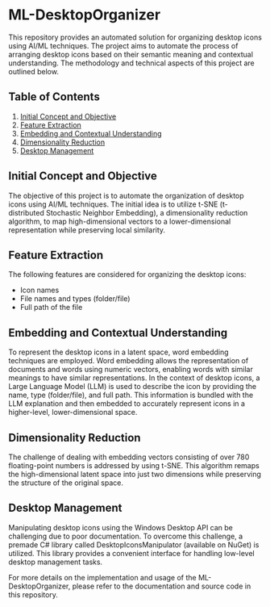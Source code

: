 # ML-DesktopOrganizer

This repository provides an automated solution for organizing desktop icons using AI/ML techniques. The project aims to automate the process of arranging desktop icons based on their semantic meaning and contextual understanding. The methodology and technical aspects of this project are outlined below.

## Table of Contents
1. [Initial Concept and Objective](#initial-concept-and-objective)
2. [Feature Extraction](#feature-extraction)
3. [Embedding and Contextual Understanding](#embedding-and-contextual-understanding)
4. [Dimensionality Reduction](#dimensionality-reduction)
5. [Desktop Management](#desktop-management)

## Initial Concept and Objective
The objective of this project is to automate the organization of desktop icons using AI/ML techniques. The initial idea is to utilize t-SNE (t-distributed Stochastic Neighbor Embedding), a dimensionality reduction algorithm, to map high-dimensional vectors to a lower-dimensional representation while preserving local similarity.

## Feature Extraction
The following features are considered for organizing the desktop icons:
- Icon names
- File names and types (folder/file)
- Full path of the file

## Embedding and Contextual Understanding
To represent the desktop icons in a latent space, word embedding techniques are employed. Word embedding allows the representation of documents and words using numeric vectors, enabling words with similar meanings to have similar representations. In the context of desktop icons, a Large Language Model (LLM) is used to describe the icon by providing the name, type (folder/file), and full path. This information is bundled with the LLM explanation and then embedded to accurately represent icons in a higher-level, lower-dimensional space.

## Dimensionality Reduction
The challenge of dealing with embedding vectors consisting of over 780 floating-point numbers is addressed by using t-SNE. This algorithm remaps the high-dimensional latent space into just two dimensions while preserving the structure of the original space.

## Desktop Management
Manipulating desktop icons using the Windows Desktop API can be challenging due to poor documentation. To overcome this challenge, a premade C# library called DesktopIconsManipulator (available on NuGet) is utilized. This library provides a convenient interface for handling low-level desktop management tasks.

For more details on the implementation and usage of the ML-DesktopOrganizer, please refer to the documentation and source code in this repository.